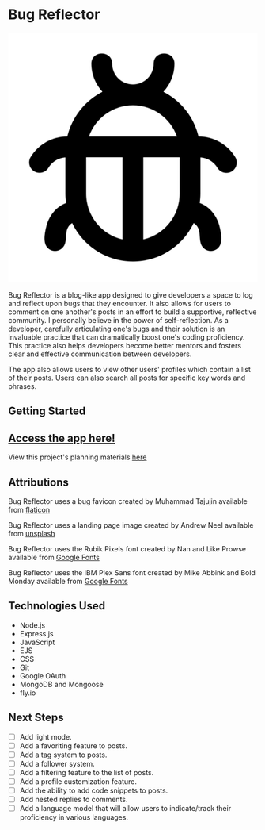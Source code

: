 # Bug Reflector

![Screenshot of the main index page of Bug Reflector displaying all posts](./public/images/bug.png)

Bug Reflector is a blog-like app designed to give developers a space to log and reflect upon bugs that they encounter. It also allows for users to comment on one another's posts in an effort to build a supportive, reflective community. I personally believe in the power of self-reflection. As a developer, carefully articulating one's bugs and their solution is an invaluable practice that can dramatically boost one's coding proficiency. This practice also helps developers become better mentors and fosters clear and effective communication between developers.

The app also allows users to view other users' profiles which contain a list of their posts. Users can also search all posts for specific key words and phrases.

## Getting Started
## [Access the app here!](https://bug-reflector.fly.dev/)
View this project's planning materials [here](https://trello.com/b/nyWyQOFy/bug-reflector)

## Attributions
Bug Reflector uses a bug favicon created by Muhammad Tajujin available from [flaticon](https://www.flaticon.com/free-icon/bug_3024112?term=bug&page=1&position=37&origin=search&related_id=3024112)

Bug Reflector uses a landing page image created by Andrew Neel available from [unsplash](https://unsplash.com/photos/9moikpaufvg)

Bug Reflector uses the Rubik Pixels font created by Nan and Like Prowse available from [Google Fonts](https://fonts.google.com/share?selection.family=Rubik%20Pixels)

Bug Reflector uses the IBM Plex Sans font created by Mike Abbink and Bold Monday available from [Google Fonts](https://fonts.google.com/share?selection.family=IBM%20Plex%20Sans)

## Technologies Used

- Node.js
- Express.js
- JavaScript
- EJS
- CSS
- Git
- Google OAuth
- MongoDB and Mongoose
- fly.io

## Next Steps
- [ ] Add light mode.
- [ ] Add a favoriting feature to posts.
- [ ] Add a tag system to posts.
- [ ] Add a follower system.
- [ ] Add a filtering feature to the list of posts.
- [ ] Add a profile customization feature.
- [ ] Add the ability to add code snippets to posts.
- [ ] Add nested replies to comments.
- [ ] Add a language model that will allow users to indicate/track their proficiency in various languages.
